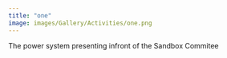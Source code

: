 ```yaml
---
title: "one"
image: images/Gallery/Activities/one.png
---
```

The power system presenting infront of the Sandbox Commitee

